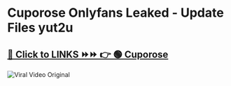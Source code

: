 
 # Cuporose Onlyfans Leaked - Update Files yut2u

## <h2><a href="https://clipsfans.com/Cuporose&ref=git">🔗 Click to LINKS ⏩⏩ 👉 🟢 Cuporose </a></h2>

<a href="https://clipsfans.com/Cuporose&ref=git" rel="nofollow" data-target="animated-image.originalLink"><img src="https://i.ibb.co.com/xMMVF88/686577567.gif" alt="Viral Video Original" style="max-width: 100%; display: inline-block;" data-target="animated-image.originalImage"></a>

